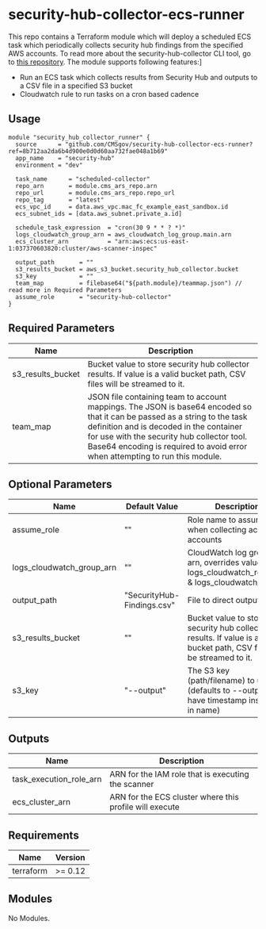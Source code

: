 # security-hub-collector-ecs-runner

This repo contains a Terraform module which will deploy a scheduled ECS
task which periodically collects security hub findings from the specified AWS accounts. To read more about the security-hub-collector CLI tool, go to [this repository](https://github.com/CMSgov/security-hub-collector). The module supports following features:]

* Run an ECS task which collects results from Security Hub and outputs to a CSV file in a specified S3 bucket
* Cloudwatch rule to run tasks on a cron based cadence

## Usage

```hcl
module "security_hub_collector_runner" {
  source      = "github.com/CMSgov/security-hub-collector-ecs-runner?ref=8b712aa2da6b4d900e0d0d60aa732fae048a1b69"
  app_name    = "security-hub"
  environment = "dev"

  task_name      = "scheduled-collector"
  repo_arn       = module.cms_ars_repo.arn
  repo_url       = module.cms_ars_repo.repo_url
  repo_tag       = "latest"
  ecs_vpc_id     = data.aws_vpc.mac_fc_example_east_sandbox.id
  ecs_subnet_ids = [data.aws_subnet.private_a.id]

  schedule_task_expression  = "cron(30 9 * * ? *)"
  logs_cloudwatch_group_arn = aws_cloudwatch_log_group.main.arn
  ecs_cluster_arn           = "arn:aws:ecs:us-east-1:037370603820:cluster/aws-scanner-inspec"

  output_path       = ""
  s3_results_bucket = aws_s3_bucket.security_hub_collector.bucket
  s3_key            = ""
  team_map          = filebase64("${path.module}/teammap.json") // read more in Required Parameters
  assume_role       = "security-hub-collector"
}
```
## Required Parameters
| Name | Description |
|------|---------|
| s3_results_bucket | Bucket value to store security hub collector results. If value is a valid bucket path, CSV files will be streamed to it. |
| team_map | JSON file containing team to account mappings. The JSON is base64 encoded so that it can be passed as a string to the task definition and is decoded in the container for use with the security hub collector tool. Base64 encoding is required to avoid error when attempting to run this module. |

## Optional Parameters

| Name | Default Value | Description |
|------|---------|---------|
| assume_role | "" | Role name to assume when collecting across all accounts |
| logs_cloudwatch_group_arn | "" | CloudWatch log group arn, overrides values of logs_cloudwatch_retention & logs_cloudwatch_group |
| output_path | "SecurityHub-Findings.csv" | File to direct output to.|
| s3_results_bucket | "" | Bucket value to store security hub collector results. If value is a valid bucket path, CSV files will be streamed to it. |
| s3_key | "--output" | The S3 key (path/filename) to use (defaults to --output, will have timestamp inserted in name) |


## Outputs

| Name | Description |
|------|---------|
| task_execution_role_arn | ARN for the IAM role that is executing the scanner |
| ecs_cluster_arn | ARN for the ECS cluster where this profile will execute |

## Requirements

| Name | Version |
|------|---------|
| terraform | >= 0.12 |

## Modules

No Modules.
